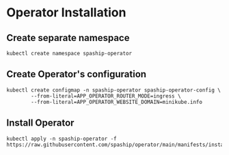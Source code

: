 # Operator Installation

## Create separate namespace

```shell
kubectl create namespace spaship-operator
```

## Create Operator's configuration

```shell
kubectl create configmap -n spaship-operator spaship-operator-config \
        --from-literal=APP_OPERATOR_ROUTER_MODE=ingress \
        --from-literal=APP_OPERATOR_WEBSITE_DOMAIN=minikube.info
```

## Install Operator

```shell
kubectl apply -n spaship-operator -f https://raw.githubusercontent.com/spaship/operator/main/manifests/install.yaml
```
